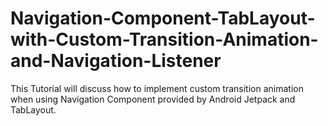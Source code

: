 # Navigation-Component-TabLayout-with-Custom-Transition-Animation-and-Navigation-Listener
This Tutorial will discuss how to implement custom transition animation when using Navigation Component provided by Android Jetpack and TabLayout.

